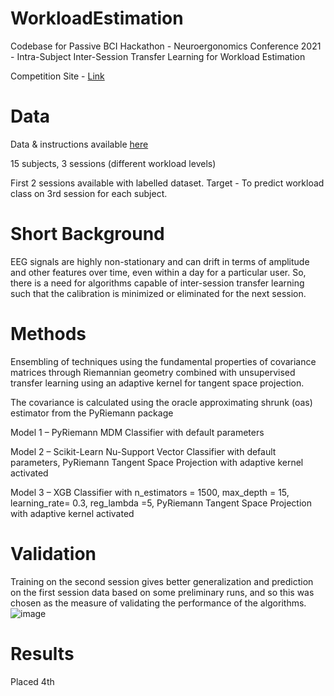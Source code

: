 # WorkloadEstimation
Codebase for Passive BCI Hackathon - Neuroergonomics Conference 2021 - Intra-Subject Inter-Session Transfer Learning for Workload Estimation

Competition Site - [Link](https://www.neuroergonomicsconference.um.ifi.lmu.de/pbci/)

# Data
Data & instructions available [here](https://zenodo.org/record/4917218#.YNGIVi3pODW)

15 subjects, 3 sessions (different workload levels)

First 2 sessions available with labelled dataset. 
Target - To predict workload class on 3rd session for each subject.

# Short Background
EEG signals are highly non-stationary and can drift in terms of amplitude and other features over time, even within a day for a particular user. So, there is a need for algorithms capable of inter-session transfer learning such that the calibration is minimized or eliminated for the next session.

# Methods
Ensembling of techniques using the fundamental properties of covariance matrices through Riemannian geometry combined with unsupervised transfer learning using an adaptive kernel for tangent space projection.

The covariance is calculated using the oracle approximating shrunk (oas) estimator from the PyRiemann package

Model 1 – PyRiemann MDM Classifier with default parameters

Model 2 – Scikit-Learn Nu-Support Vector Classifier with default parameters, PyRiemann Tangent Space Projection with adaptive kernel activated

Model 3 –  XGB Classifier with n_estimators = 1500, max_depth = 15, learning_rate= 0.3, reg_lambda =5, PyRiemann Tangent Space Projection with adaptive kernel activated


# Validation
Training on the second session gives better generalization and prediction on the first session data based on some preliminary runs, and so this was chosen as the measure of validating the performance of the algorithms.
![image](https://user-images.githubusercontent.com/47829318/132094695-3905c7d6-0922-4655-906a-13356f5743b3.png)


# Results
Placed 4th
